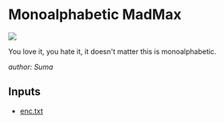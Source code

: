 # Monoalphabetic MadMax
![](https://img.shields.io/badge/easy-gray)

You love it, you hate it, it doesn't matter this is monoalphabetic.

*author: Suma*

## Inputs
- [enc.txt](input/enc.txt)

